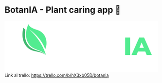 ﻿# BotanIA - Plant caring app 🌱
![Logo botanIA](./logo.png)
Link al trello: https://trello.com/b/hX3xb05D/botania

